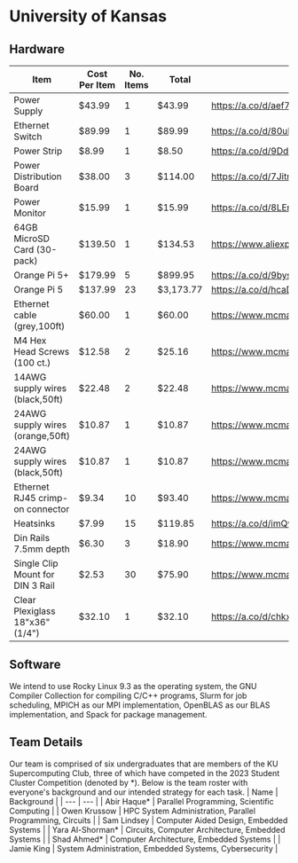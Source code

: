 # University of Kansas

## Hardware
| Item | Cost Per Item | No. Items | Total | Cost Link |
| --- | --- | --- | --- | --- |
| Power Supply | $43.99 | 1 | $43.99 | <https://a.co/d/aef7134> |
| Ethernet Switch | $89.99 | 1 | $89.99 | <https://a.co/d/80uFMTU> |
| Power Strip | $8.99 | 1 | $8.50 | <https://a.co/d/9DdrLzO> |
| Power Distribution Board | $38.00 | 3 | $114.00 | <https://a.co/d/7JitnBU> |
| Power Monitor | $15.99 | 1 | $15.99 | <https://a.co/d/8LErGh1> |
| 64GB MicroSD Card (30-pack) | $139.50 | 1 | $134.53 | <https://www.aliexpress.us/item/2251832790078323.html> |
| Orange Pi 5+ | $179.99 | 5 | $899.95 | <https://a.co/d/9byszpf> |
| Orange Pi 5 | $137.99 | 23 | $3,173.77 | <https://a.co/d/hcaDbo4> |
| Ethernet cable (grey,100ft) | $60.00 | 1 | $60.00 | <https://www.mcmaster.com/8245K31-8245K14/> |
| M4 Hex Head Screws (100 ct.) | $12.58 | 2 | $25.16 | <https://www.mcmaster.com/91239A148/> |
| 14AWG supply wires (black,50ft) | $22.48 | 2 | $22.48 | <https://www.mcmaster.com/8054T17-8054T378/> |
| 24AWG supply wires (orange,50ft) | $10.87 | 1 | $10.87 | <https://www.mcmaster.com/8054T12/> |
| 24AWG supply wires (black,50ft) | $10.87 | 1 | $10.87 | <https://www.mcmaster.com/8054T12/> |
| Ethernet RJ45 crimp-on connector | $9.34 | 10 | $93.40 | <https://www.mcmaster.com/68995K67/> |
| Heatsinks | $7.99 | 15 | $119.85 | <https://a.co/d/imQvaOH> |
| Din Rails 7.5mm depth | $6.30 | 3 | $18.90 | <https://www.mcmaster.com/8961K45/> |
| Single Clip Mount for DIN 3 Rail | $2.53 | 30 | $75.90 | <https://www.mcmaster.com/8961K28/> |
| Clear Plexiglass 18"x36" (1/4") | $32.10 | 1 | $32.10 | <https://a.co/d/chkxqMH> |

## Software
We intend to use Rocky Linux 9.3 as the operating system, the GNU Compiler Collection for compiling C/C++ programs, Slurm for job scheduling, MPICH as our MPI implementation, OpenBLAS as our BLAS implementation, and Spack for package management.

## Team Details
Our team is comprised of six undergraduates that are members of the KU Supercomputing Club, three of which have competed in the 2023 Student Cluster Competition (denoted by \*). Below is the team roster with everyone's background and our intended strategy for each task.
| Name | Background |
| --- | --- |
| Abir Haque* | Parallel Programming, Scientific Computing |
| Owen Krussow | HPC System Administration, Parallel Programming, Circuits |
| Sam Lindsey | Computer Aided Design, Embedded Systems |
| Yara Al-Shorman* | Circuits, Computer Architecture, Embedded Systems |
| Shad Ahmed* | Computer Architecture, Embedded Systems |
| Jamie King | System Administration, Embedded Systems, Cybersecurity |

